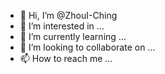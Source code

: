- 👋 Hi, I’m @ZhouI-Ching
- 👀 I’m interested in ...
- 🌱 I’m currently learning ...
- 💞️ I’m looking to collaborate on ...
- 📫 How to reach me ...

<!---
ZhouI-Ching/ZhouI-Ching is a ✨ special ✨ repository because its `README.md` (this file) appears on your GitHub profile.
You can click the Preview link to take a look at your changes.
--->
